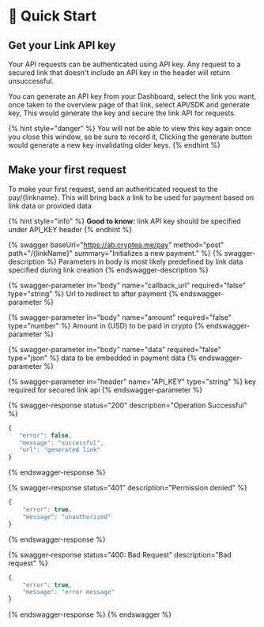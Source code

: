 # 🚀 Quick Start

## Get your Link API key

Your API requests can be authenticated using API key. Any request to a secured link that doesn't include an API key in the header will return unsuccessful.&#x20;

You can generate an API key from your Dashboard, select the link you want, once taken to the overview page of that link, select API/SDK and generate key, This would generate the key and secure the link API for requests.&#x20;

{% hint style="danger" %}
You will not be able to view this key again once you close this window, so be sure to record it, Clicking the generate button would generate a new key invalidating older keys.
{% endhint %}



## Make your first request

To make your first request, send an authenticated request to the pay/{linkname}. This will bring back a link to be used for payment based on link data or provided data

{% hint style="info" %}
**Good to know:** link API key should be specified under API\_KEY header&#x20;
{% endhint %}

{% swagger baseUrl="https://ab.cryptea.me/pay" method="post" path="/{linkName}" summary="Initializes a new payment." %}
{% swagger-description %}
Parameters in body is most likely predefined by link data specified during link creation
{% endswagger-description %}

{% swagger-parameter in="body" name="callback_url" required="false" type="string" %}
Url to redirect to after payment
{% endswagger-parameter %}

{% swagger-parameter in="body" name="amount" required="false" type="number" %}
Amount in (USD) to be paid in crypto
{% endswagger-parameter %}

{% swagger-parameter in="body" name="data" required="false" type="json" %}
data to be embedded in payment data
{% endswagger-parameter %}

{% swagger-parameter in="header" name="API_KEY" type="string" %}
key required for secured link api
{% endswagger-parameter %}

{% swagger-response status="200" description="Operation Successful" %}
```javascript
{
   "error": false,
   "message": "successful",
   "url": "generated link"
}
```
{% endswagger-response %}

{% swagger-response status="401" description="Permission denied" %}
```javascript
{
    "error": true,
    "message": "unauthorized"
}
```
{% endswagger-response %}

{% swagger-response status="400: Bad Request" description="Bad request" %}
```javascript
{
    "error": true,
    "message": "error message"
}
```
{% endswagger-response %}
{% endswagger %}
